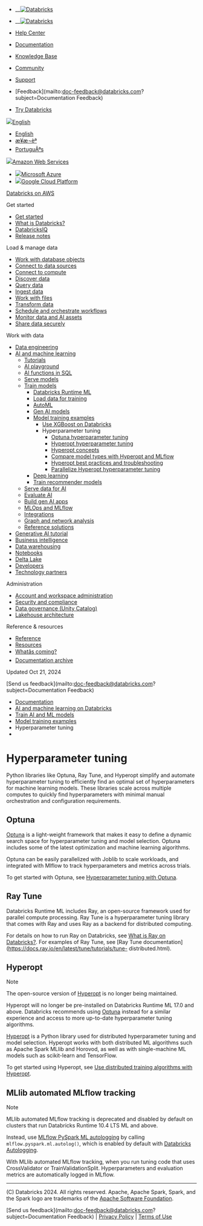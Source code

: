   * __[![Databricks](../../_static/small-scale-lockup-full-color-rgb.svg)](https://www.databricks.com/)

  * __[![Databricks](../../_static/small-scale-lockup-full-color-rgb.svg)](https://www.databricks.com/)
  * [Help Center](https://help.databricks.com/s/)
  * [Documentation](https://docs.databricks.com/en/index.html)
  * [Knowledge Base](https://kb.databricks.com/)

  * [Community](https://community.databricks.com)
  * [Support](https://help.databricks.com)
  * [Feedback](mailto:doc-feedback@databricks.com?subject=Documentation Feedback)
  * [Try Databricks](https://databricks.com/try-databricks)

[![](../../_static/icons/globe.png)English](javascript:void\(0\))

  * [English](../../../en/machine-learning/automl-hyperparam-tuning/index.html)
  * [æ¥æ¬èª](../../../ja/machine-learning/automl-hyperparam-tuning/index.html)
  * [PortuguÃªs](../../../pt/machine-learning/automl-hyperparam-tuning/index.html)

[![](../../_static/icons/aws.svg)Amazon Web Services](javascript:void\(0\))

  * [![](../../_static/icons/azure.svg)Microsoft Azure](https://learn.microsoft.com/azure/databricks/machine-learning/automl-hyperparam-tuning/)
  * [![](../../_static/icons/gcp.svg)Google Cloud Platform](https://docs.gcp.databricks.com/machine-learning/automl-hyperparam-tuning/index.html)

[Databricks on AWS](../../index.html)

Get started

  * [Get started](../../getting-started/index.html)
  * [What is Databricks?](../../introduction/index.html)
  * [DatabricksIQ](../../databricksiq/index.html)
  * [Release notes](../../release-notes/index.html)

Load & manage data

  * [Work with database objects](../../database-objects/index.html)
  * [Connect to data sources](../../connect/index.html)
  * [Connect to compute](../../compute/index.html)
  * [Discover data](../../discover/index.html)
  * [Query data](../../query/index.html)
  * [Ingest data](../../ingestion/index.html)
  * [Work with files](../../files/index.html)
  * [Transform data](../../transform/index.html)
  * [Schedule and orchestrate workflows](../../jobs/index.html)
  * [Monitor data and AI assets](../../lakehouse-monitoring/index.html)
  * [Share data securely](../../data-sharing/index.html)

Work with data

  * [Data engineering](../../workspace-index.html)
  * [AI and machine learning](../index.html)
    * [Tutorials](../ml-tutorials.html)
    * [AI playground](../../large-language-models/ai-playground.html)
    * [AI functions in SQL](../../large-language-models/ai-functions.html)
    * [Serve models](../serve-models.html)
    * [Train models](../train-model/index.html)
      * [Databricks Runtime ML](../databricks-runtime-ml.html)
      * [Load data for training](../load-data/index.html)
      * [AutoML](../automl/index.html)
      * [Gen AI models](../../large-language-models/foundation-model-training/index.html)
      * [Model training examples](../train-model/training-examples.html)
        * [Use XGBoost on Databricks](../train-model/xgboost.html)
        * Hyperparameter tuning
          * [Optuna hyperparameter tuning](optuna.html)
          * [Hyperopt hyperparameter tuning](hyperopt-distributed-ml.html)
          * [Hyperopt concepts](hyperopt-concepts.html)
          * [Compare model types with Hyperopt and MLflow](hyperopt-model-selection.html)
          * [Hyperopt best practices and troubleshooting](hyperopt-best-practices.html)
          * [Parallelize Hyperopt hyperparameter tuning](hyperopt-spark-mlflow-integration.html)
      * [Deep learning](../train-model/deep-learning.html)
      * [Train recommender models](../train-recommender-models.html)
    * [Serve data for AI](../serve-data-ai.html)
    * [Evaluate AI](../../generative-ai/agent-evaluation/index.html)
    * [Build gen AI apps](../../generative-ai/build-genai-apps.html)
    * [MLOps and MLflow](../../mlflow/index.html)
    * [Integrations](../integrations.html)
    * [Graph and network analysis](../graph-analysis.html)
    * [Reference solutions](../reference-solutions/index.html)
  * [Generative AI tutorial](../../generative-ai/tutorials/ai-cookbook/index.html)
  * [Business intelligence](../../ai-bi/index.html)
  * [Data warehousing](../../sql/index.html)
  * [Notebooks](../../notebooks/index.html)
  * [Delta Lake](../../delta/index.html)
  * [Developers](../../languages/index.html)
  * [Technology partners](../../integrations/index.html)

Administration

  * [Account and workspace administration](../../admin/index.html)
  * [Security and compliance](../../security/index.html)
  * [Data governance (Unity Catalog)](../../data-governance/index.html)
  * [Lakehouse architecture](../../lakehouse-architecture/index.html)

Reference & resources

  * [Reference](../../reference/api.html)
  * [Resources](../../resources/index.html)
  * [Whatâs coming?](../../whats-coming.html)
  * [Documentation archive](../../archive/index.html)

Updated Oct 21, 2024

[Send us feedback](mailto:doc-feedback@databricks.com?subject=Documentation
Feedback)

  * [Documentation](../../index.html)
  * [AI and machine learning on Databricks](../index.html)
  * [Train AI and ML models](../train-model/index.html)
  * [Model training examples](../train-model/training-examples.html)
  * Hyperparameter tuning
  * 

# Hyperparameter tuning

Python libraries like Optuna, Ray Tune, and Hyperopt simplify and automate
hyperparameter tuning to efficiently find an optimal set of hyperparameters
for machine learning models. These libraries scale across multiple computes to
quickly find hyperparameters with minimal manual orchestration and
configuration requirements.

## Optuna

[Optuna](https://github.com/optuna/optuna) is a light-weight framework that
makes it easy to define a dynamic search space for hyperparameter tuning and
model selection. Optuna includes some of the latest optimization and machine
learning algorithms.

Optuna can be easily parallelized with Joblib to scale workloads, and
integrated with Mlflow to track hyperparameters and metrics across trials.

To get started with Optuna, see [Hyperparameter tuning with
Optuna](optuna.html).

## Ray Tune

Databricks Runtime ML includes Ray, an open-source framework used for parallel
compute processing. Ray Tune is a hyperparameter tuning library that comes
with Ray and uses Ray as a backend for distributed computing.

For details on how to run Ray on Databricks, see [What is Ray on
Databricks?](../ray/index.html). For examples of Ray Tune, see [Ray Tune
documentation](https://docs.ray.io/en/latest/tune/tutorials/tune-
distributed.html).

## Hyperopt

Note

The open-source version of [Hyperopt](https://github.com/hyperopt/hyperopt) is
no longer being maintained.

Hyperopt will no longer be pre-installed on Databricks Runtime ML 17.0 and
above. Databricks recommends using [Optuna](optuna.html) instead for a similar
experience and access to more up-to-date hyperparameter tuning algorithms.

[Hyperopt](https://github.com/hyperopt/hyperopt) is a Python library used for
distributed hyperparameter tuning and model selection. Hyperopt works with
both distributed ML algorithms such as Apache Spark MLlib and Horovod, as well
as with single-machine ML models such as scikit-learn and TensorFlow.

To get started using Hyperopt, see [Use distributed training algorithms with
Hyperopt](hyperopt-distributed-ml.html).

## MLlib automated MLflow tracking

Note

MLlib automated MLflow tracking is deprecated and disabled by default on
clusters that run Databricks Runtime 10.4 LTS ML and above.

Instead, use [MLflow PySpark ML
autologging](https://www.mlflow.org/docs/latest/python_api/mlflow.pyspark.ml.html#mlflow.pyspark.ml.autolog)
by calling `mlflow.pyspark.ml.autolog()`, which is enabled by default with
[Databricks Autologging](../../mlflow/databricks-autologging.html).

With MLlib automated MLflow tracking, when you run tuning code that uses
CrossValidator or TrainValidationSplit. Hyperparameters and evaluation metrics
are automatically logged in MLflow.

* * *

(C) Databricks 2024. All rights reserved. Apache, Apache Spark, Spark, and the
Spark logo are trademarks of the [Apache Software
Foundation](http://www.apache.org/).

[Send us feedback](mailto:doc-feedback@databricks.com?subject=Documentation Feedback) | [Privacy Policy](https://databricks.com/privacy-policy) | [Terms of Use](https://databricks.com/terms-of-use)

